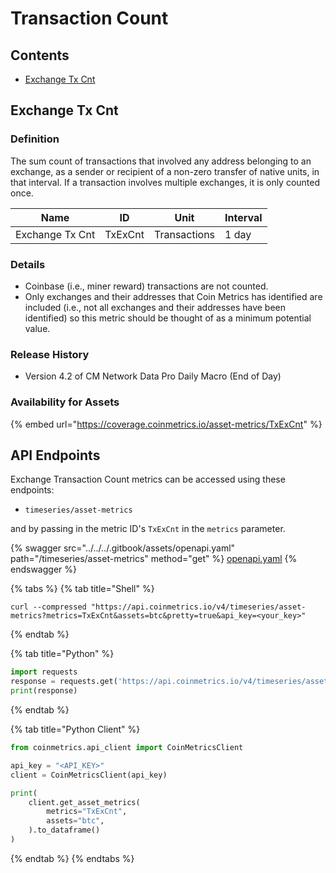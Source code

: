 # Transaction Count

## Contents

* [Exchange Tx Cnt](transaction-count.md#txexcnt)

## Exchange Tx Cnt <a href="#txexcnt" id="txexcnt"></a>

### Definition

The sum count of transactions that involved any address belonging to an exchange, as a sender or recipient of a non-zero transfer of native units, in that interval. If a transaction involves multiple exchanges, it is only counted once.

| Name            | ID      | Unit         | Interval |
| --------------- | ------- | ------------ | -------- |
| Exchange Tx Cnt | TxExCnt | Transactions | 1 day    |

### Details

* Coinbase (i.e., miner reward) transactions are not counted.
* Only exchanges and their addresses that Coin Metrics has identified are included (i.e., not all exchanges and their addresses have been identified) so this metric should be thought of as a minimum potential value.

### Release History

* Version 4.2 of CM Network Data Pro Daily Macro (End of Day)

### Availability for Assets

{% embed url="https://coverage.coinmetrics.io/asset-metrics/TxExCnt" %}

## API Endpoints

Exchange Transaction Count metrics can be accessed using these endpoints:

* `timeseries/asset-metrics`

and by passing in the metric ID's `TxExCnt` in the `metrics` parameter.

{% swagger src="../../../.gitbook/assets/openapi.yaml" path="/timeseries/asset-metrics" method="get" %}
[openapi.yaml](../../../.gitbook/assets/openapi.yaml)
{% endswagger %}

{% tabs %}
{% tab title="Shell" %}
```shell
curl --compressed "https://api.coinmetrics.io/v4/timeseries/asset-metrics?metrics=TxExCnt&assets=btc&pretty=true&api_key=<your_key>"
```
{% endtab %}

{% tab title="Python" %}
```python
import requests
response = requests.get('https://api.coinmetrics.io/v4/timeseries/asset-metrics?metrics=TxExCnt&assets=btc&pretty=true&api_key=<your_key>').json()
print(response)
```
{% endtab %}

{% tab title="Python Client" %}
```python
from coinmetrics.api_client import CoinMetricsClient

api_key = "<API_KEY>"
client = CoinMetricsClient(api_key)

print(
    client.get_asset_metrics(
        metrics="TxExCnt", 
        assets="btc",
    ).to_dataframe()
)
```
{% endtab %}
{% endtabs %}
